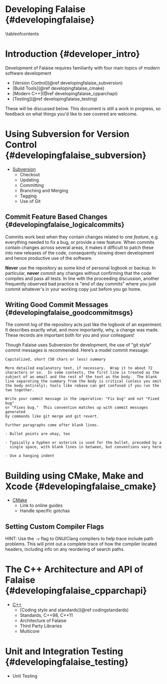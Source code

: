 Developing Falaise {#developingfalaise}
==================

\tableofcontents

Introduction {#developer_intro}
============
Development of Falaise requires familiarity with four main topics
of modern software development

- [Version Control](@ref developingfalaise_subversion)
- [Build Tools](@ref developingfalaise_cmake)
- [Modern C++](@ref developingfalaise_cpparchapi)
- [Testing](@ref developingfalaise_testing)

These will be discussed below. This document is still a work in progress,
so feedback on what things you'd like to see covered are welcome.

Using Subversion for Version Control {#developingfalaise_subversion}
====================================
- [Subversion](http://subversion.apache.org/)
  - Checkout
  - Updating
  - Committing
  - Branching and Merging
  - Tagging
  - Use of Git

Commit Feature Based Changes  {#developingfalaise_logicalcommits}
----------------------------
Commits work best when they contain changes related to one *feature*, e.g.
everything needed to fix a bug, or provide a new feature. When commits
contain changes across several areas, it makes it difficult to patch
these into new releases of the code, consequently slowing down development
and hence productive use of the software.

**Never** use the repository as some kind of personal logbook or backup.
In particular, **never** commit any changes without confirming that
the code compiles and pass all tests. In line with the proceeding
discussion, another frequently observed bad practice is "end of day
commits" where you just commit whatever's in your working copy just
before you go home.

Writing Good Commit Messages {#developingfalaise_goodcommitmsgs}
----------------------------
The commit log of the repository acts just like the logbook of an
experiment. It describes exactly what, and more importantly, why, a change
was made. These records are important both for you and your colleagues!

Though Falaise uses Subversion for development, the use of "git style"
commit messages is recommended. Here’s a model commit message:

~~~~~
Capitalized, short (50 chars or less) summary

More detailed explanatory text, if necessary.  Wrap it to about 72
characters or so.  In some contexts, the first line is treated as the
subject of an email and the rest of the text as the body.  The blank
line separating the summary from the body is critical (unless you omit
the body entirely); tools like rebase can get confused if you run the
two together.

Write your commit message in the imperative: "Fix bug" and not "Fixed bug"
or "Fixes bug."  This convention matches up with commit messages generated
by commands like git merge and git revert.

Further paragraphs come after blank lines.

- Bullet points are okay, too

- Typically a hyphen or asterisk is used for the bullet, preceded by a
  single space, with blank lines in between, but conventions vary here

- Use a hanging indent
~~~~~


Building using CMake, Make and Xcode {#developingfalaise_cmake}
====================================
- [CMake](http://www.cmake.org)
  - Link to online guides
  - Handle specific gotchas

Setting Custom Compiler Flags
-----------------------------
HINT: Use the `-v` flag to GNU/Clang compilers to help trace include path problems.
This will print out a complete trace of how the compiler located headers, including
info on any reordering of search paths.

The C++ Architecture and API of Falaise {#developingfalaise_cpparchapi}
=======================================
- [C++](http://isocpp.org)
  - [Coding style and standards](@ref codingstandards)
  - Standards, C++98, C++11
  - Architecture of Falaise
  - Third Party Libraries
  - Multicore

Unit and Integration Testing {#developingfalaise_testing}
============================
  - Unit Testing

